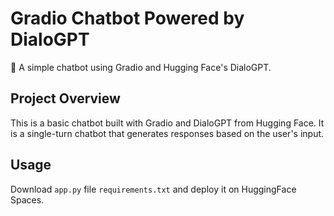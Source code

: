 # Gradio Chatbot Powered by DialoGPT

💬 A simple chatbot using Gradio and Hugging Face's DialoGPT.

## Project Overview
This is a basic chatbot built with Gradio and DialoGPT from Hugging Face. It is a single-turn chatbot that generates responses based on the user's input.

## Usage
Download ``app.py`` file ``requirements.txt`` and deploy it on HuggingFace Spaces.
